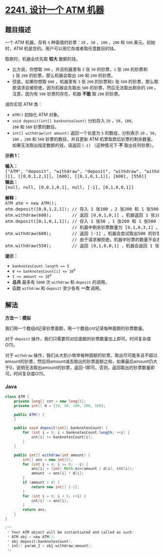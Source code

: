 # [2241. 设计一个 ATM 机器](https://leetcode.cn/problems/design-an-atm-machine)

## 题目描述

<p>一个 ATM 机器，存有&nbsp;<code>5</code>&nbsp;种面值的钞票：<code>20</code>&nbsp;，<code>50</code>&nbsp;，<code>100</code>&nbsp;，<code>200</code>&nbsp;和&nbsp;<code>500</code>&nbsp;美元。初始时，ATM 机是空的。用户可以用它存或者取任意数目的钱。</p>

<p>取款时，机器会优先取 <b>较大</b>&nbsp;数额的钱。</p>

<ul>
	<li>比方说，你想取&nbsp;<code>300</code>&nbsp;，并且机器里有&nbsp;<code>2</code>&nbsp;张 <code>50</code>&nbsp;的钞票，<code>1</code>&nbsp;张&nbsp;<code>100</code>&nbsp;的钞票和<code>1</code>&nbsp;张&nbsp;<code>200</code>&nbsp;的钞票，那么机器会取出&nbsp;<code>100</code> 和&nbsp;<code>200</code>&nbsp;的钞票。</li>
	<li>但是，如果你想取&nbsp;<code>600</code>&nbsp;，机器里有&nbsp;<code>3</code>&nbsp;张&nbsp;<code>200</code>&nbsp;的钞票和<code>1</code>&nbsp;张&nbsp;<code>500</code>&nbsp;的钞票，那么取款请求会被拒绝，因为机器会先取出&nbsp;<code>500</code>&nbsp;的钞票，然后无法取出剩余的&nbsp;<code>100</code>&nbsp;。注意，因为有&nbsp;<code>500</code>&nbsp;钞票的存在，机器&nbsp;<strong>不能</strong>&nbsp;取&nbsp;<code>200</code>&nbsp;的钞票。</li>
</ul>

<p>请你实现 ATM 类：</p>

<ul>
	<li><code>ATM()</code>&nbsp;初始化 ATM 对象。</li>
	<li><code>void deposit(int[] banknotesCount)</code>&nbsp;分别存入&nbsp;<code>20</code>&nbsp;，<code>50</code>，<code>100</code>，<code>200</code>&nbsp;和&nbsp;<code>500</code>&nbsp;钞票的数目。</li>
	<li><code>int[] withdraw(int amount)</code>&nbsp;返回一个长度为&nbsp;<code>5</code>&nbsp;的数组，分别表示&nbsp;<code>20</code>&nbsp;，<code>50</code>，<code>100</code>&nbsp;，<code>200</code>&nbsp;和&nbsp;<code>500</code>&nbsp;钞票的数目，并且更新 ATM 机里取款后钞票的剩余数量。如果无法取出指定数额的钱，请返回&nbsp;<code>[-1]</code>&nbsp;（这种情况下 <strong>不</strong>&nbsp;取出任何钞票）。</li>
</ul>

<p><strong>示例 1：</strong></p>

<pre>
<strong>输入：</strong>
["ATM", "deposit", "withdraw", "deposit", "withdraw", "withdraw"]
[[], [[0,0,1,2,1]], [600], [[0,1,0,1,1]], [600], [550]]
<strong>输出：</strong>
[null, null, [0,0,1,0,1], null, [-1], [0,1,0,0,1]]

<strong>解释：</strong>
ATM atm = new ATM();
atm.deposit([0,0,1,2,1]); // 存入 1 张100 ，2 张200 和 1 张500 的钞票。
atm.withdraw(600);        // 返回 [0,0,1,0,1] 。机器返回 1 张100 和 1 张500 的钞票。机器里剩余钞票的数量为 [0,0,0,2,0] 。
atm.deposit([0,1,0,1,1]); // 存入 1 张50 ，1 张200 和 1 张500 的钞票。
                          // 机器中剩余钞票数量为 [0,1,0,3,1] 。
atm.withdraw(600);        // 返回 [-1] 。机器会尝试取出500 的钞票，然后无法得到剩余的100 ，所以取款请求会被拒绝。
                          // 由于请求被拒绝，机器中钞票的数量不会发生改变。
atm.withdraw(550);        // 返回 [0,1,0,0,1] ，机器会返回 1 张50 的钞票和 1 张500 的钞票。</pre>

<p><strong>提示：</strong></p>

<ul>
	<li><code>banknotesCount.length == 5</code></li>
	<li><code>0 &lt;= banknotesCount[i] &lt;= 10<sup>9</sup></code></li>
	<li><code>1 &lt;= amount &lt;= 10<sup>9</sup></code></li>
	<li><strong>总共</strong>&nbsp;最多有&nbsp;<code>5000</code>&nbsp;次&nbsp;<code>withdraw</code> 和&nbsp;<code>deposit</code>&nbsp;的调用。</li>
	<li><span style="">函数 </span><code>withdraw</code> 和&nbsp;<code>deposit</code>&nbsp;至少各有 <strong>一次&nbsp;</strong>调用。</li>
</ul>

## 解法

**方法一：模拟**

我们用一个数组d记录钞票面额，用一个数组cnt记录每种面额的钞票数量。

对于 `deposit` 操作，我们只需要将对应面额的钞票数量加上即可。时间复杂度O(1)。

对于 `withdraw` 操作，我们从大到小枚举每种面额的钞票，取出尽可能多且不超过amount的钞票，然后将amount减去取出的钞票面额之和，如果最后amount仍大于0，说明无法取出amount的钞票，返回-1即可。否则，返回取出的钞票数量即可。时间复杂度O(1)。

### **Java**

```java
class ATM {
    private long[] cnt = new long[5];
    private int[] d = {20, 50, 100, 200, 500};

    public ATM() {
    }

    public void deposit(int[] banknotesCount) {
        for (int i = 0; i < banknotesCount.length; ++i) {
            cnt[i] += banknotesCount[i];
        }
    }

    public int[] withdraw(int amount) {
        int[] ans = new int[5];
        for (int i = 4; i >= 0; --i) {
            ans[i] = (int) Math.min(amount / d[i], cnt[i]);
            amount -= ans[i] * d[i];
        }
        if (amount > 0) {
            return new int[] {-1};
        }
        for (int i = 0; i < 5; ++i) {
            cnt[i] -= ans[i];
        }
        return ans;
    }
}

/**
 * Your ATM object will be instantiated and called as such:
 * ATM obj = new ATM();
 * obj.deposit(banknotesCount);
 * int[] param_2 = obj.withdraw(amount);
 */
```
